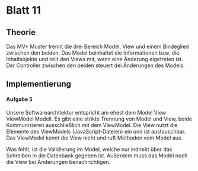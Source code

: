 # Blatt 11

## Theorie

Das MV* Muster trennt die drei Bereich Model, View und einem Bindeglied zwischen den beiden. Das Model beinhaltet die Informationen bzw. die Inhaltsojekte und teilt den Views mit, wenn eine Änderung eigetreten ist. Der Controller zwischen den beiden steuert dei Änderungen des Models.

## Implementierung

#### Aufgabe 5

Unsere Softwarearchitektur entspricht am ehest dem Model View ViewModel Modell. Es gibt eine strikte Trennung von Model und View, beide Kommunizieren ausschließlich mit dem ViewModel. Die View nutzt die Elemente des ViewModels (JavaScript-Dateien) ein und ist austauschbar. Das ViewModel kennt die View nicht und ruft Methoden vom Model aus.

Was fehlt, ist die Validierung im Model, welche nur indirekt über das Schreiben in die Datenbank gegeben ist. Außerdem muss das Model noch die View bei Änderungen benachrichtigen.